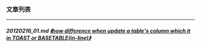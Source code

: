 ### 文章列表  
----  
##### 20120216_01.md   [《how difference when update a table's column which it in TOAST or BASETABLE(in-line)》](20120216_01.md)  
